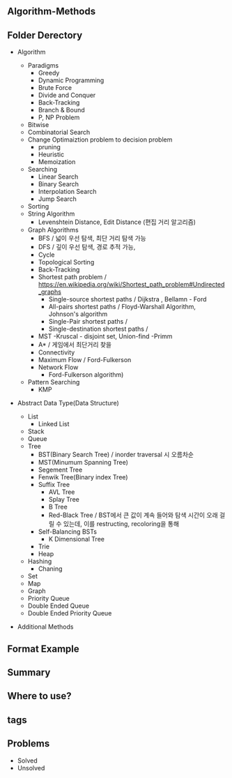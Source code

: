## Algorithm-Methods

## Folder Derectory
- Algorithm
    - Paradigms
        - Greedy
        - Dynamic Programming
        - Brute Force
        - Divide and Conquer
        - Back-Tracking
        - Branch & Bound
        - P, NP Problem
    - Bitwise
    - Combinatorial Search
    - Change Optimaiztion problem to decision problem
        - pruning
        - Heuristic
        - Memoization
    - Searching
        - Linear Search
        - Binary Search
        - Interpolation Search
        - Jump Search
    - Sorting
    - String Algorithm
        - Levenshtein Distance, Edit Distance (편집 거리 알고리즘)
    - Graph Algorithms
        - BFS / 넓이 우선 탐색, 최단 거리 탐색 가능
        - DFS / 깊이 우선 탐색, 경로 추적 가능, 
        - Cycle
        - Topological Sorting
        - Back-Tracking
        - Shortest path problem / https://en.wikipedia.org/wiki/Shortest_path_problem#Undirected_graphs
            - Single-source shortest paths / Dijkstra , Bellamn - Ford
            - All-pairs shortest paths / Floyd-Warshall Algorithm, Johnson's algorithm
            - Single-Pair shortest paths / 
            - Single-destination shortest paths / 
        - MST
            -Kruscal - disjoint set, Union-find
            -Primm
        - A* / 게임에서 최단거리 찾을 
        - Connectivity
        - Maximum Flow / Ford-Fulkerson
        - Network Flow
            - Ford-Fulkerson algorithm)
    - Pattern Searching
        - KMP

- Abstract Data Type(Data Structure)
    - List
        - Linked List
    - Stack
    - Queue
    - Tree
        - BST(Binary Search Tree) / inorder traversal 시 오름차순
        - MST(Minumum Spanning Tree)
        - Segement Tree
        - Fenwik Tree(Binary index Tree)
        - Suffix Tree
            - AVL Tree
            - Splay Tree
            - B Tree
            - Red-Black Tree / BST에서 큰 값이 계속 들어와 탐색 시간이 오래 걸릴 수 있는데, 이를 restructing, recoloring을 통해 
        - Self-Balancing BSTs
            - K Dimensional Tree
        - Trie
        - Heap
    - Hashing
        - Chaning
    - Set
    - Map
    - Graph
    - Priority Queue
    - Double Ended Queue
    - Double Ended Priority Queue

- Additional Methods
    

## Format Example

## Summary

## Where to use?

## tags

## Problems
- Solved
- Unsolved
